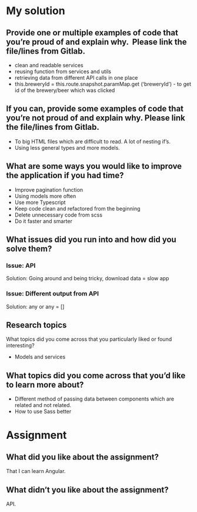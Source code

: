 # My solution

## Provide one or multiple examples of code that you’re proud of and explain why.  Please link the file/lines from Gitlab.
- clean and readable services 
- reusing function from services and utils
- retrieving data from different API calls in one place	
- this.breweryId = this.route.snapshot.paramMap.get
(‘breweryId’) - to get id of the brewery/beer which was clicked 
## If you can, provide some examples of code that you’re not proud of and explain why. Please link the file/lines from Gitlab.

- To big HTML files which are difficult to read. A lot of nesting if’s.
- Using less general types and more models.

## What are some ways you would like to improve the application if you had time?
- Improve pagination function
- Using models more often
- Use more Typescript
- Keep code clean and refactored from the beginning
- Delete unnecessary code from scss
- Do it faster and smarter

## What issues did you run into and how did you solve them?
### Issue: API
Solution: Going around and being tricky, download data = slow app

### Issue: Different output from API
Solution: any or any = []

## Research topics
What topics did you come across that you particularly liked or found interesting?
- Models and services

## What topics did you come across that you’d like to learn more about?
- Different method of passing data between components which are related and not related.
- How to use Sass better

# Assignment
## What did you like about the assignment?
That I can learn Angular.
## What didn’t you like about the assignment?
API.

